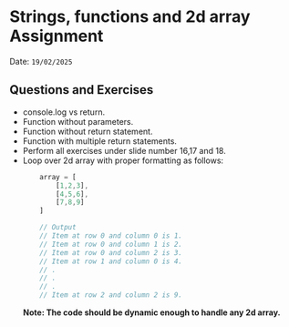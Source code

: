 # Strings, functions and 2d array Assignment
Date: `19/02/2025`

## Questions and Exercises
- console.log vs return.
- Function without parameters.
- Function without return statement.
- Function with multiple return statements.
- Perform all exercises under slide number 16,17 and 18.
- Loop over 2d array with proper formatting as follows:
    ```javascript
        array = [
            [1,2,3],
            [4,5,6],
            [7,8,9]
        ]

        // Output
        // Item at row 0 and column 0 is 1.
        // Item at row 0 and column 1 is 2.
        // Item at row 0 and column 2 is 3.
        // Item at row 1 and column 0 is 4.
        // .
        // .
        // .
        // Item at row 2 and column 2 is 9.
    ```
    **Note: The code should be dynamic enough to handle any 2d array.**